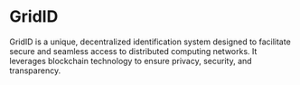 # GridID
GridID is a unique, decentralized identification system designed to facilitate secure and seamless access to distributed computing networks. It leverages blockchain technology to ensure privacy, security, and transparency.
